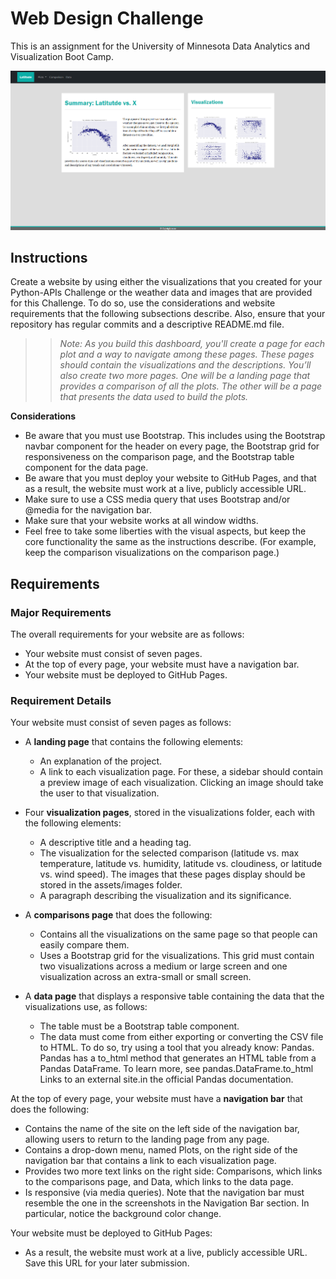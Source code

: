 # Web Design Challenge
This is an assignment for the University of Minnesota Data Analytics and Visualization Boot Camp.

![Index Page](Resources/Index_Page.png)

## Instructions

Create a website by using either the visualizations that you created for your Python-APIs Challenge or the weather data and images that are provided for this Challenge. To do so, use the considerations and website requirements that the following subsections describe. Also, ensure that your repository has regular commits and a descriptive README.md file.

>>*Note: As you build this dashboard, you'll create a page for each plot and a way to navigate among these pages. These pages should contain the visualizations and the descriptions. You’ll also create two more pages. One will be a landing page that provides a comparison of all the plots. The other will be a page that presents the data used to build the plots.*

**Considerations**
- Be aware that you must use Bootstrap. This includes using the Bootstrap navbar component for the header on every page, the Bootstrap grid for responsiveness on the comparison page, and the Bootstrap table component for the data page.
- Be aware that you must deploy your website to GitHub Pages, and that as a result, the website must work at a live, publicly accessible URL.
- Make sure to use a CSS media query that uses Bootstrap and/or @media for the navigation bar.
- Make sure that your website works at all window widths.
- Feel free to take some liberties with the visual aspects, but keep the core functionality the same as the instructions describe. (For example, keep the comparison visualizations on the comparison page.)

## Requirements

### Major Requirements
The overall requirements for your website are as follows:
- Your website must consist of seven pages.
- At the top of every page, your website must have a navigation bar.
- Your website must be deployed to GitHub Pages.

### Requirement Details

Your website must consist of seven pages as follows:
- A **landing page** that contains the following elements:
    - An explanation of the project.
    - A link to each visualization page. For these, a sidebar should contain a preview image of each visualization. Clicking an image should take the user to that visualization.


- Four **visualization pages**, stored in the visualizations folder, each with the following elements:
    - A descriptive title and a heading tag.
    - The visualization for the selected comparison (latitude vs. max temperature, latitude vs. humidity, latitude vs. cloudiness, or latitude vs. wind speed). The images that these pages display should be stored in the assets/images folder.
    - A paragraph describing the visualization and its significance.


- A **comparisons page** that does the following:
    - Contains all the visualizations on the same page so that people can easily compare them.
    - Uses a Bootstrap grid for the visualizations. This grid must contain two visualizations across a medium or large screen and one visualization across an extra-small or small screen.


- A **data page** that displays a responsive table containing the data that the visualizations use, as follows:
    - The table must be a Bootstrap table component.
    - The data must come from either exporting or converting the CSV file to HTML. To do so, try using a tool that you already know: Pandas. Pandas has a to_html method that generates an HTML table from a Pandas DataFrame. To learn more, see pandas.DataFrame.to_html Links to an external site.in the official Pandas documentation.


At the top of every page, your website must have a **navigation bar** that does the following:
- Contains the name of the site on the left side of the navigation bar, allowing users to return to the landing page from any page.
- Contains a drop-down menu, named Plots, on the right side of the navigation bar that contains a link to each visualization page.
- Provides two more text links on the right side: Comparisons, which links to the comparisons page, and Data, which links to the data page.
- Is responsive (via media queries). Note that the navigation bar must resemble the one in the screenshots in the Navigation Bar section. In particular, notice the background color change.


Your website must be deployed to GitHub Pages:
- As a result, the website must work at a live, publicly accessible URL. Save this URL for your later submission.